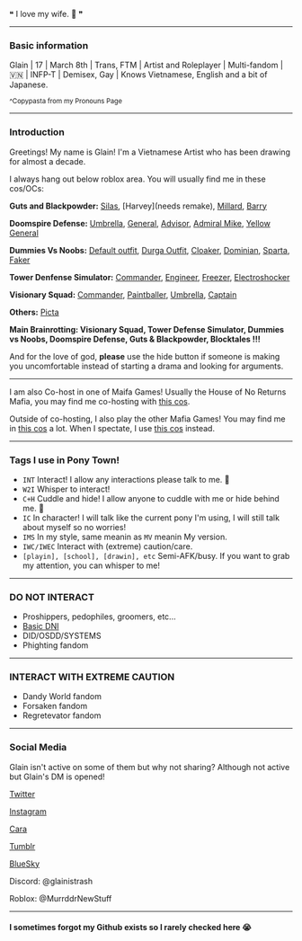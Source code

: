 ❝ I love my wife. 💖 ❞

------------------------------------

### Basic information

Glain | 17 | March 8th | Trans, FTM | Artist and Roleplayer | Multi-fandom | 🇻🇳 | INFP-T | Demisex, Gay | Knows Vietnamese, English and a bit of Japanese.

<sup>^Copypasta from my Pronouns Page</sup>

------------------------------------

### Introduction
 
Greetings! My name is Glain! I'm a Vietnamese Artist who has been drawing for almost a decade.

I always hang out below roblox area. You will usually find me in these cos/OCs:

**Guts and Blackpowder:**
[Silas](https://file.garden/ZogMxQjYh2LIAH4W/pony-town-%23G%26B%20OC%EF%B8%B6-%20LostBothOfHisEyes-stand-shadow-name-bg-padded-16x.png), [Harvey](needs remake), [Millard](https://file.garden/ZogMxQjYh2LIAH4W/pony-town-%23G%26B%20OC%EF%B8%B6-%20Millard_RMK-stand-shadow-name-bg-padded-16x.png), [Barry](https://file.garden/ZogMxQjYh2LIAH4W/pony-town-%23G%26B%EF%B8%B6-%20Strawbarry_RMK-stand-shadow-name-bg-padded-ponyplush-16x.png)

**Doomspire Defense:**
[Umbrella](https://file.garden/ZogMxQjYh2LIAH4W/pony-town-%23DD%20OC%EF%B8%B6-%20Umbrella_RMK-stand-shadow-name-bg-padded-16x.png), [General](https://file.garden/ZogMxQjYh2LIAH4W/pony-town-%23DD%EF%B8%B6-%20_BRING%20OUT%20THE%20NAPALM!_-stand-shadow-name-bg-padded-16x.png), [Advisor](https://file.garden/ZogMxQjYh2LIAH4W/pony-town-%23079%EF%B8%B6-%20Advisor-MV-DD%20_%20INT-stand-shadow-name-bg-padded-16x.png), [Admiral Mike](https://file.garden/ZogMxQjYh2LIAH4W/pony-town-%23077%EF%B8%B6-%20Admiral%20Mike-DD%20_%20C%2BH-stand-shadow-name-bg-padded-16x.png), [Yellow General](https://file.garden/ZogMxQjYh2LIAH4W/pony-town-%23076%EF%B8%B6-%20Yellow%20General-DD%20_%20INT-stand-shadow-name-bg-padded-16x.png)

**Dummies Vs Noobs:**
[Default outfit](https://file.garden/ZogMxQjYh2LIAH4W/pony-town-%23115-%20Jing%20%E9%9D%99_quiet%20_ic-DvN%20cos-stand-shadow-name-bg-padded-16x.png), [Durga Outfit](https://file.garden/ZogMxQjYh2LIAH4W/pony-town-%23118%20--%20----%20----%20_DvN%20Cos%3BINT-stand-shadow-name-bg-padded-16x.png), [Cloaker](https://file.garden/ZogMxQjYh2LIAH4W/pony-town-%23095%EF%B8%B6-%20dropkicks%20y%20_%20INT_C%2BH-stand-shadow-name-bg-padded-16x.png), [Dominian](https://file.garden/ZogMxQjYh2LIAH4W/pony-town-%23096%EF%B8%B6-%20Dominian-DvN%20_%20INT_C%2BH-stand-shadow-name-bg-padded-16x.png), [Sparta](https://file.garden/ZogMxQjYh2LIAH4W/pony-town-%23117%EF%B8%B6-%20Sparta-DvN%20_%20INT_C%2BH-stand-shadow-name-bg-padded-16x.png), [Faker](https://file.garden/ZogMxQjYh2LIAH4W/pony-town-%23062%EF%B8%B6-%20Faker-DvN%20OC-INT_C%2BH-stand-shadow-name-bg-padded-16x.png)

**Tower Denfense Simulator:**
[Commander](https://file.garden/ZogMxQjYh2LIAH4W/pony-town-%23TDS%EF%B8%B6-%20Commander_RMK-W2I-stand-shadow-name-bg-padded-16x.png), [Engineer](https://file.garden/ZogMxQjYh2LIAH4W/pony-town-%23130%EF%B8%B6-%20Engineer-TDS%20_%20INT-stand-shadow-name-bg-padded-16x.png), [Freezer](https://file.garden/ZogMxQjYh2LIAH4W/pony-town-%23TDS%EF%B8%B6-%20Freezer%20%5Bspectating%5D-stand-shadow-name-bg-padded-16x.png), [Electroshocker](https://file.garden/ZogMxQjYh2LIAH4W/pony-town-%23TDS%EF%B8%B6-%20Electroshocker-stand-shadow-name-bg-padded-16x.png) 

**Visionary Squad:** [Commander](https://file.garden/ZogMxQjYh2LIAH4W/pony-town-%23VS%EF%B8%B6-%20old%20man__Commander-stand-shadow-name-bg-padded-16x.png), [Paintballer](https://file.garden/ZogMxQjYh2LIAH4W/pony-town-%23142%EF%B8%B6-%20Paintballer-VS%20_%20INT-stand-shadow-name-bg-padded-16x.png), [Umbrella](https://file.garden/ZogMxQjYh2LIAH4W/pony-town-%23VS%20OC%EF%B8%B6-%20Umbrella%20_%20INT-stand-shadow-name-bg-padded-toy32-16x.png), [Captain](https://file.garden/ZogMxQjYh2LIAH4W/pony-town-%23VS%20OC%EF%B8%B6-%20Captain%20_%20INT-stand-shadow-name-bg-padded-16x.png)

**Others:** [Picta](https://file.garden/ZogMxQjYh2LIAH4W/pony-town-%23153%EF%B8%B6-%20Picta-The%20Gallery%20_%20INT-stand-shadow-name-bg-padded-16x.png)


**Main Brainrotting: Visionary Squad, Tower Defense Simulator, Dummies vs Noobs, Doomspire Defense, Guts & Blackpowder, Blocktales !!!**

And for the love of god, **please** use the hide button if someone is making you uncomfortable instead of starting a drama and looking for arguments.

------------------------------------

I am also Co-host in one of Maifa Games! Usually the House of No Returns Mafia, you may find me co-hosting with [this cos](https://file.garden/ZogMxQjYh2LIAH4W/pony-town-%23DD%20AU%EF%B8%B6-%20CO-HOST%20_%20Mafia%20Gen-stand-shadow-name-bg-padded-16x.png).

Outside of co-hosting, I also play the other Mafia Games! You may find me in [this cos](https://file.garden/ZogMxQjYh2LIAH4W/pony-town-%23TDS%20AU%EF%B8%B6-%20_Tch---__Commander-stand-shadow-name-bg-padded-16x%20(1).png) a lot. When I spectate, I use [this cos](https://file.garden/ZogMxQjYh2LIAH4W/pony-town-%23TDS%20AU%EF%B8%B6-%20Bald%20Comm%20%5BSPEC%5D-stand-shadow-name-bg-padded-16x.png) instead.

------------------------------------

### Tags I use in Pony Town!
- `INT` Interact! I allow any interactions please talk to me. 🫶
- `W2I` Whisper to interact!
- `C+H` Cuddle and hide! I allow anyone to cuddle with me or hide behind me. 💝
- `IC` In character! I will talk like the current pony I'm using, I will still talk about myself so no worries!
- `IMS` In my style, same meanin as `MV` meanin My version.
- `IWC/IWEC` Interact with (extreme) caution/care.
- `[playin], [school], [drawin], etc` Semi-AFK/busy. If you want to grab my attention, you can whisper to me!

-------------------------------------

### DO NOT INTERACT

- Proshippers, pedophiles, groomers, etc...
- [Basic DNI](https://dni-criteria.carrd.co/)
- DID/OSDD/SYSTEMS
- Phighting fandom

-------------------------------------

### INTERACT WITH EXTREME CAUTION

- Dandy World fandom
- Forsaken fandom
- Regretevator fandom

-------------------------------------

### Social Media

Glain isn't active on some of them but why not sharing? Although not active but Glain's DM is opened!

[Twitter](https://x.com/GlainTrashArt?t=2wvxaqWSQEZZhJlK7dDi0g&s=09) 

[Instagram](https://www.instagram.com/glaintrashart?igsh=bHR4NGwxcWc1cG5q) 

[Cara](https://cara.app/glaintrashart) 

[Tumblr](https://www.tumblr.com/glaintrashart?source=share) 

[BlueSky](https://bsky.app/profile/glaintrashart.bsky.social) 

Discord: @glainistrash

Roblox: @MurrddrNewStuff

-------------------------------------

#### I sometimes forgot my Github exists so I rarely checked here 😭
